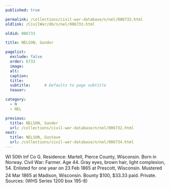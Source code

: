 ```yaml
---
published: true

permalink: /collections/civil-war-database/n/nel/006733.html
oldlink: /CivilWar/db/n/nel/006733.html

oldid: 006733

title: NELSON, Gunder

pagelist:
  exclude: false
  order: 6733
  image: 
  alt:
  caption:
  title:
  subtitle:      # Defaults to page subtitle
  teaser:

category: 
  - N 
  - NEL

previous:
  title: NELSON, Gunder
  url: /collections/civil-war-database/n/nel/006732.html  
next:
  title: NELSON, Gustave
  url: /collections/civil-war-database/n/nel/006734.html   
---
```

WI 50th Inf Co G. Residence: Martell, Pierce County, Wisconsin. Born in Norway. Civil War: Farmer. Age 44. Gray eyes, brown hair, light complexion, 5&#146;4&#148;. Enlisted for one year on 23 Feb 1865 at Prescott, Wisconsin. Mustered 24 Mar 1865 at Madison, Wisconsin. Bounty $100, $33.33 paid. Private. Sources: (WHS Series 1200 box 195-8)